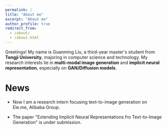 ```yaml
---
permalink: /
title: "About me"
excerpt: "About me"
author_profile: true
redirect_from: 
  - /about/
  - /about.html
---
```


Greetings! My name is Guanming Liu, a third-year master's student from **Tongji University**, majoring in computer science and technology. My research interests lie in **multi-modal image generation** and **implicit neural representation**, especially on **GAN/Diffusion models**. 

News
======
* Now I am a research intern focusing text-to-image generation on Ele.me, Alibaba Group.

* The paper "Extending Implicit Neural Representations fro Text-to-Image Generation" is under submission.
